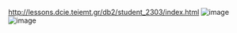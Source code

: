 http://lessons.dcie.teiemt.gr/db2/student_2303/index.html
![image](https://github.com/niteazi/sports-club/assets/130102204/02b5473f-cca7-4ca0-8c07-6755905862ae)
![image](https://github.com/niteazi/sports-club/assets/130102204/24755839-6c8e-4d4c-851b-561fc8045ae2)
